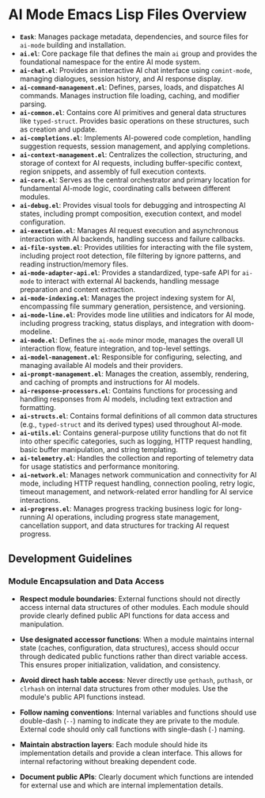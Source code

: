 # AI Mode Emacs Lisp Files Overview

*   **`Eask`**: Manages package metadata, dependencies, and source files for `ai-mode` building and installation.
*   **`ai.el`**: Core package file that defines the main `ai` group and provides the foundational namespace for the entire AI mode system.
*   **`ai-chat.el`**: Provides an interactive AI chat interface using `comint-mode`, managing dialogues, session history, and AI response display.
*   **`ai-command-management.el`**: Defines, parses, loads, and dispatches AI commands. Manages instruction file loading, caching, and modifier parsing.
*   **`ai-common.el`**: Contains core AI primitives and general data structures like `typed-struct`. Provides basic operations on these structures, such as creation and update.
*   **`ai-completions.el`**: Implements AI-powered code completion, handling suggestion requests, session management, and applying completions.
*   **`ai-context-management.el`**: Centralizes the collection, structuring, and storage of context for AI requests, including buffer-specific context, region snippets, and assembly of full execution contexts.
*   **`ai-core.el`**: Serves as the central orchestrator and primary location for fundamental AI-mode logic, coordinating calls between different modules.
*   **`ai-debug.el`**: Provides visual tools for debugging and introspecting AI states, including prompt composition, execution context, and model configuration.
*   **`ai-execution.el`**: Manages AI request execution and asynchronous interaction with AI backends, handling success and failure callbacks.
*   **`ai-file-system.el`**: Provides utilities for interacting with the file system, including project root detection, file filtering by ignore patterns, and reading instruction/memory files.
*   **`ai-mode-adapter-api.el`**: Provides a standardized, type-safe API for `ai-mode` to interact with external AI backends, handling message preparation and content extraction.
*   **`ai-mode-indexing.el`**: Manages the project indexing system for AI, encompassing file summary generation, persistence, and versioning.
*   **`ai-mode-line.el`**: Provides mode line utilities and indicators for AI mode, including progress tracking, status displays, and integration with doom-modeline.
*   **`ai-mode.el`**: Defines the `ai-mode` minor mode, manages the overall UI interaction flow, feature integration, and top-level settings.
*   **`ai-model-management.el`**: Responsible for configuring, selecting, and managing available AI models and their providers.
*   **`ai-prompt-management.el`**: Manages the creation, assembly, rendering, and caching of prompts and instructions for AI models.
*   **`ai-response-processors.el`**: Contains functions for processing and handling responses from AI models, including text extraction and formatting.
*   **`ai-structs.el`**: Contains formal definitions of all common data structures (e.g., `typed-struct` and its derived types) used throughout AI-mode.
*   **`ai-utils.el`**: Contains general-purpose utility functions that do not fit into other specific categories, such as logging, HTTP request handling, basic buffer manipulation, and string templating.
*   **`ai-telemetry.el`**: Handles the collection and reporting of telemetry data for usage statistics and performance monitoring.
*   **`ai-network.el`**: Manages network communication and connectivity for AI mode, including HTTP request handling, connection pooling, retry logic, timeout management, and network-related error handling for AI service interactions.
*   **`ai-progress.el`**: Manages progress tracking business logic for long-running AI operations, including progress state management, cancellation support, and data structures for tracking AI request progress.

## Development Guidelines

### Module Encapsulation and Data Access

* **Respect module boundaries**: External functions should not directly access internal data structures of other modules. Each module should provide clearly defined public API functions for data access and manipulation.

* **Use designated accessor functions**: When a module maintains internal state (caches, configuration, data structures), access should occur through dedicated public functions rather than direct variable access. This ensures proper initialization, validation, and consistency.

* **Avoid direct hash table access**: Never directly use `gethash`, `puthash`, or `clrhash` on internal data structures from other modules. Use the module's public API functions instead.

* **Follow naming conventions**: Internal variables and functions should use double-dash (`--`) naming to indicate they are private to the module. External code should only call functions with single-dash (`-`) naming.

* **Maintain abstraction layers**: Each module should hide its implementation details and provide a clean interface. This allows for internal refactoring without breaking dependent code.

* **Document public APIs**: Clearly document which functions are intended for external use and which are internal implementation details.
